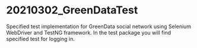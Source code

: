 # 20210302_GreenDataTest
Specified test implementation for GreenData social network using Selenium WebDriver and TestNG framework. In the test package you will find specified test for logging in.
